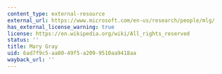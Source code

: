 ```yaml
---
content_type: external-resource
external_url: https://www.microsoft.com/en-us/research/people/mlg/
has_external_license_warning: true
license: https://en.wikipedia.org/wiki/All_rights_reserved
status: ''
title: Mary Gray
uid: 6ad7f9c5-aa80-49f5-a209-9510aa9418aa
wayback_url: ''
---
```

